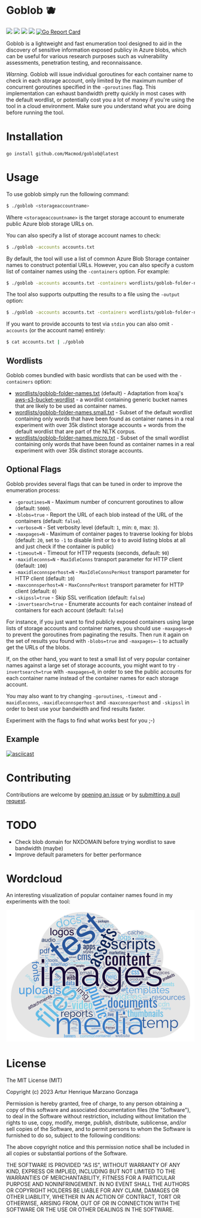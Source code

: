 # Goblob 🫐

![](https://img.shields.io/github/go-mod/go-version/Macmod/goblob) ![](https://img.shields.io/github/languages/code-size/Macmod/goblob) ![](https://img.shields.io/github/license/Macmod/goblob) ![](https://img.shields.io/github/actions/workflow/status/Macmod/goblob/release.yml) [![Go Report Card](https://goreportcard.com/badge/github.com/Macmod/goblob)](https://goreportcard.com/report/github.com/Macmod/goblob)

Goblob is a lightweight and fast enumeration tool designed to aid in the discovery of sensitive information exposed publicy in Azure blobs, which can be useful for various research purposes such as vulnerability assessments, penetration testing, and reconnaissance.

*Warning*. Goblob will issue individual goroutines for each container name to check in each storage account, only limited by the maximum number of concurrent goroutines specified in the `-goroutines` flag. This implementation can exhaust bandwidth pretty quickly in most cases with the default wordlist, or potentially cost you a lot of money if you're using the tool in a cloud environment. Make sure you understand what you are doing before running the tool.

# Installation
`go install github.com/Macmod/goblob@latest`

# Usage

To use goblob simply run the following command:

```bash
$ ./goblob <storageaccountname>
```

Where `<storageaccountname>` is the target storage account to enumerate public Azure blob storage URLs on.

You can also specify a list of storage account names to check:
```bash
$ ./goblob -accounts accounts.txt
```

By default, the tool will use a list of common Azure Blob Storage container names to construct potential URLs. However, you can also specify a custom list of container names using the `-containers` option. For example:

```bash
$ ./goblob -accounts accounts.txt -containers wordlists/goblob-folder-names.txt
```

The tool also supports outputting the results to a file using the `-output` option:
```bash
$ ./goblob -accounts accounts.txt -containers wordlists/goblob-folder-names.txt -output results.txt
```

If you want to provide accounts to test via `stdin` you can also omit `-accounts` (or the account name) entirely:

```bash
$ cat accounts.txt | ./goblob
```

## Wordlists

Goblob comes bundled with basic wordlists that can be used with the `-containers` option:

- [wordlists/goblob-folder-names.txt](wordlists/goblob-folder-names.txt) (default) - Adaptation from koaj's [aws-s3-bucket-wordlist](https://github.com/koaj/aws-s3-bucket-wordlist/blob/master/list.txt) - a wordlist containing generic bucket names that are likely to be used as container names.
- [wordlists/goblob-folder-names.small.txt](wordlists/goblob-folder-names.small.txt) - Subset of the default wordlist containing only words that have been found as container names in a real experiment with over 35k distinct storage accounts + words from the default wordlist that are part of the NLTK corpus.
- [wordlists/goblob-folder-names.micro.txt](wordlists/goblob-folder-names.micro.txt) - Subset of the small wordlist containing only words that have been found as container names in a real experiment with over 35k distinct storage accounts.

## Optional Flags

Goblob provides several flags that can be tuned in order to improve the enumeration process:

- `-goroutines=N` - Maximum number of concurrent goroutines to allow (default: `5000`).
- `-blobs=true` - Report the URL of each blob instead of the URL of the containers (default: `false`).
- `-verbose=N` - Set verbosity level (default: `1`, min: `0`, max: `3`).
- `-maxpages=N` - Maximum of container pages to traverse looking for blobs (default: `20`, set to `-1` to disable limit or to `0` to avoid listing blobs at all and just check if the container is public)
- `-timeout=N` - Timeout for HTTP requests (seconds, default: `90`)
- `-maxidleconns=N` - `MaxIdleConns` transport parameter for HTTP client (default: `100`)
- `-maxidleconnsperhost=N` - `MaxIdleConnsPerHost` transport parameter for HTTP client (default: `10`)
- `-maxconnsperhost=N` - `MaxConnsPerHost` transport parameter for HTTP client (default: `0`)
- `-skipssl=true` - Skip SSL verification (default: `false`)
- `-invertsearch=true` - Enumerate accounts for each container instead of containers for each account (default: `false`)

For instance, if you just want to find publicly exposed containers using large lists of storage accounts and container names, you should use `-maxpages=0` to prevent the goroutines from paginating the results. Then run it again on the set of results you found with `-blobs=true` and `-maxpages=-1` to actually get the URLs of the blobs.

If, on the other hand, you want to test a small list of very popular container names against a large set of storage accounts, you might want to try `-invertsearch=true` with `-maxpages=0`, in order to see the public accounts for each container name instead of the container names for each storage account.

You may also want to try changing `-goroutines`, `-timeout` and `-maxidleconns`, `-maxidleconnsperhost` and `-maxconnsperhost` and `-skipssl` in order to best use your bandwidth and find results faster.

Experiment with the flags to find what works best for you ;-)

## Example

[![asciicast](https://asciinema.org/a/568038.svg)](https://asciinema.org/a/568038)

# Contributing
Contributions are welcome by [opening an issue](https://github.com/Macmod/goblob/issues/new) or by [submitting a pull request](https://github.com/Macmod/goblob/pulls).

# TODO
* Check blob domain for NXDOMAIN before trying wordlist to save bandwidth (maybe)
* Improve default parameters for better performance

# Wordcloud

An interesting visualization of popular container names found in my experiments with the tool:

![wordcloud.png](wordcloud.png)

# License
The MIT License (MIT)

Copyright (c) 2023 Artur Henrique Marzano Gonzaga

Permission is hereby granted, free of charge, to any person
obtaining a copy of this software and associated documentation
files (the "Software"), to deal in the Software without
restriction, including without limitation the rights to use,
copy, modify, merge, publish, distribute, sublicense, and/or sell
copies of the Software, and to permit persons to whom the
Software is furnished to do so, subject to the following
conditions:

The above copyright notice and this permission notice shall be
included in all copies or substantial portions of the Software.

THE SOFTWARE IS PROVIDED "AS IS", WITHOUT WARRANTY OF ANY KIND,
EXPRESS OR IMPLIED, INCLUDING BUT NOT LIMITED TO THE WARRANTIES
OF MERCHANTABILITY, FITNESS FOR A PARTICULAR PURPOSE AND
NONINFRINGEMENT. IN NO EVENT SHALL THE AUTHORS OR COPYRIGHT
HOLDERS BE LIABLE FOR ANY CLAIM, DAMAGES OR OTHER LIABILITY,
WHETHER IN AN ACTION OF CONTRACT, TORT OR OTHERWISE, ARISING
FROM, OUT OF OR IN CONNECTION WITH THE SOFTWARE OR THE USE OR
OTHER DEALINGS IN THE SOFTWARE.

